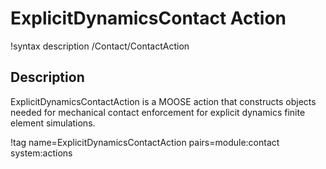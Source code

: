# ExplicitDynamicsContact Action

!syntax description /Contact/ContactAction


## Description

ExplicitDynamicsContactAction is a MOOSE action that constructs objects needed for mechanical contact enforcement for explicit dynamics finite element simulations.


!tag name=ExplicitDynamicsContactAction pairs=module:contact system:actions
